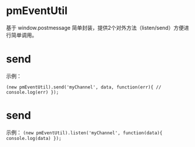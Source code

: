 # pmEventUtil
基于 window.postmessage 简单封装，提供2个对外方法（listen/send）方便进行简单调用。

# send 

示例：

`(new pmEventUtil).send('myChannel', data, function(err){
    // console.log(err)
}); `

# send 

示例：
`(new pmEventUtil).listen('myChannel', function(data){
    console.log(data)
});`

